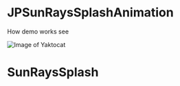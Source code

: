 # JPSunRaysSplashAnimation

How demo works see

![Image of Yaktocat](https://github.com/jp73923/JPSunRaysSplashAnimation/blob/main/SunRays.gif)
# SunRaysSplash
